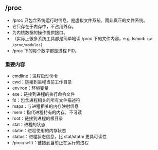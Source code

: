 ## /proc

* /proc 只包含系统运行时信息，是虚拟文件系统，而非真正的文件系统。
* 它只存在于内存中，不占用外存。
* 为内核数据的操作提供接口。
* （实际上很多系统工具都是简单地读 /proc 下的文件内容，e.g. lsmod: `cat /proc/modules`）
* /proc 下的每个数字都是进程 PID。

### 重要内容

* cmdline：进程启动命令
* cwd：链接到进程当前工作目录
* environ：环境变量
* exe：链接到进程的执行命令文件
* fd：包含进程相关的所有文件描述符
* maps：与进程相关的内存映射信息
* mem：指代进程持有的内存，不可读
* root：链接到进程的根目录
* stat：进程的状态
* statm：进程使用的内存状态
* status：进程状态信息，比 stat/statm 更具可读性
* /proc/self/：链接到当前正在运行的进程
